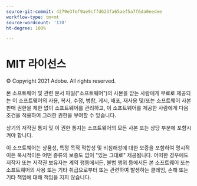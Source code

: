 ```yaml
---
source-git-commit: 4279e3fef9ae9cffd623fa65aef5a7f6da0eedee
workflow-type: tm+mt
source-wordcount: '170'
ht-degree: 100%

---
```

# MIT 라이선스

© Copyright 2021 Adobe. All rights reserved.

본 소프트웨어 및 관련 문서 파일(&quot;소프트웨어&quot;)의 사본을 받는 사람에게 무료로 제공되는 이 소프트웨어의 사용, 복사, 수정, 병합, 게시, 배포, 재사용 및/또는 소프트웨어 사본 판매 권한을 제한 없이 소프트웨어를 관리하고, 이 소프트웨어를 제공한 사람에게 다음 조건을 적용하여 그러한 권한을 부여할 수 있습니다.

상기의 저작권 통지 및 이 권한 통지는 소프트웨어의 모든 사본 또는 상당 부분에 포함시켜야 합니다.

이 소프트웨어는 상품성, 특정 목적 적합성 및 비침해성에 대한 보증을 포함하여 명시적이든 묵시적이든 어떤 종류의 보증도 없이 &quot;있는 그대로&quot; 제공됩니다. 어떠한 경우에도 저작자 또는 저작권 보유자는 계약 행동에서든, 불법 행위 등에서든 본 소프트웨어 또는 소프트웨어의 사용 또는 기타 취급으로부터 또는 관련하여 발생하는 클레임, 손해 또는 기타 책임에 대해 책임을 지지 않습니다.
